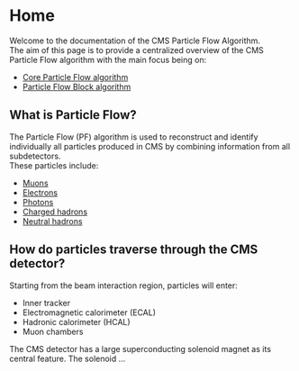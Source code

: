 # Home
Welcome to the documentation of the CMS Particle Flow Algorithm. <br> 
The aim of this page is to provide a centralized overview of the CMS Particle Flow algorithm with the main focus being on:

* [Core Particle Flow algorithm](page2.md)
* [Particle Flow Block algorithm](pfblock.md)

## What is Particle Flow?

The Particle Flow (PF) algorithm is used to reconstruct and identify individually all particles produced in CMS by combining information from all subdetectors.<br>
These particles include:<br>

* [Muons](page2.md#muons)
* [Electrons](page2.md#electrons)
* [Photons](page2.md#photons)
* [Charged hadrons](page2.md#charged-hadrons)
* [Neutral hadrons](page2.md#neutral-hadrons)

## How do particles traverse through the CMS detector?

Starting from the beam interaction region, particles will enter:

* Inner tracker
* Electromagnetic calorimeter (ECAL)
* Hadronic calorimeter (HCAL)
* Muon chambers

The CMS detector has a large superconducting solenoid magnet as its central feature. The solenoid ...